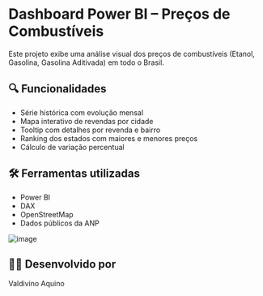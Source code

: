 # Dashboard Power BI – Preços de Combustíveis

Este projeto exibe uma análise visual dos preços de combustíveis (Etanol, Gasolina, Gasolina Aditivada) em todo o Brasil.

## 🔍 Funcionalidades

- Série histórica com evolução mensal
- Mapa interativo de revendas por cidade
- Tooltip com detalhes por revenda e bairro
- Ranking dos estados com maiores e menores preços
- Cálculo de variação percentual

## 🛠️ Ferramentas utilizadas

- Power BI
- DAX
- OpenStreetMap
- Dados públicos da ANP

![image](https://github.com/user-attachments/assets/df1d8689-2e9f-4bdd-95e7-a7f7838e1911)

## 👨‍💻 Desenvolvido por

Valdivino Aquino
